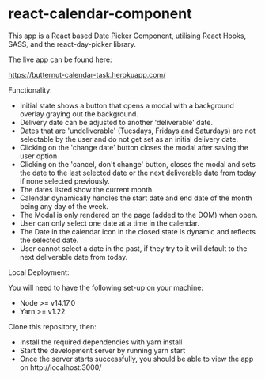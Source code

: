 # react-calendar-component

This app is a React based Date Picker Component, utilising React Hooks, SASS, and the react-day-picker library.

The live app can be found here:

https://butternut-calendar-task.herokuapp.com/

Functionality:

- Initial state shows a button that opens a modal with a background overlay graying out the background.
- Delivery date can be adjusted to another 'deliverable' date.
- Dates that are 'undeliverable' (Tuesdays, Fridays and Saturdays) are not selectable by the user and do not get set as an initial delivery date.
- Clicking on the 'change date' button closes the modal after saving the user option
- Clicking on the 'cancel, don't change' button, closes the modal and sets the date to the last selected date or the next deliverable date from today if none selected previously.
- The dates listed show the current month.
- Calendar dynamically handles the start date and end date of the month being any day of the week.
- The Modal is only rendered on the page (added to the DOM) when open.
- User can only select one date at a time in the calendar.
- The Date in the calendar icon in the closed state is dynamic and reflects the selected date.
- User cannot select a date in the past, if they try to it will default to the next deliverable date from today.

Local Deployment:

You will need to have the following set-up on your machine:

- Node >= v14.17.0
- Yarn >= v1.22

Clone this repository, then:

- Install the required dependencies with yarn install
- Start the development server by running yarn start
- Once the server starts successfully, you should be able to view the app on http://localhost:3000/
